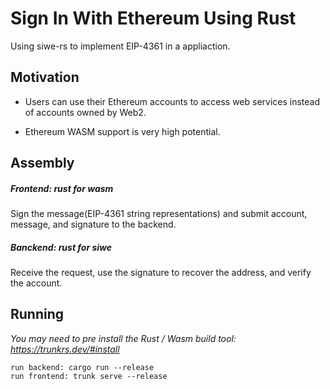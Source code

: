 # Sign In With Ethereum Using Rust
Using siwe-rs to implement EIP-4361 in a appliaction.


## Motivation
* Users can use their Ethereum accounts to access web services instead of accounts owned by Web2. 

* Ethereum WASM support is very high potential.

## Assembly
##### Frontend: rust for wasm
Sign the message(EIP-4361 string representations) and submit account, message, and signature to the backend.
##### Banckend: rust for siwe
Receive the request, use the signature to recover the address, and verify the account.

## Running
*You may need to pre install the Rust / Wasm build tool:* *https://trunkrs.dev/#install*

`
run backend:
cargo run --release
`
<br>
`
run frontend:
trunk serve --release
`